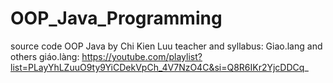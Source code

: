 # OOP_Java_Programming
source code OOP Java by Chi Kien Luu
teacher and syllabus: Giao.lang and others 
giáo.làng: https://youtube.com/playlist?list=PLayYhLZuuO9ty9YiCDekVpCh_4V7NzO4C&si=Q8R6IKr2YjcDDCq_
